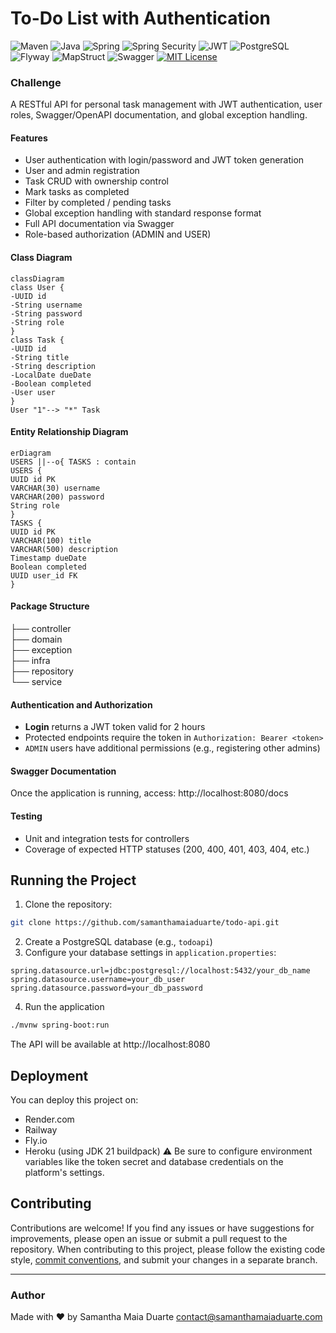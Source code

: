 # To-Do List with Authentication
![Maven](https://img.shields.io/badge/Maven-C71A36?style=flat&logo=apachemaven&logoColor=white)
![Java](https://img.shields.io/badge/Java-ED8B00.svg?style=flat&logo=openjdk&logoColor=white)
![Spring](https://img.shields.io/badge/Spring-6DB33F?style=flat&logo=spring&logoColor=white)
![Spring Security](https://img.shields.io/badge/Spring_Security-6DB33F?style=flat&logo=springsecurity&logoColor=white)
![JWT](https://img.shields.io/badge/JWT-000000?style=flat&logo=jsonwebtokens&logoColor=white)
![PostgreSQL](https://img.shields.io/badge/PostgreSQL-4169E1?style=flat&logo=postgresql&logoColor=white)
![Flyway](https://img.shields.io/badge/Flyway-CC0200?style=flat&logo=flyway&logoColor=white)
![MapStruct](https://img.shields.io/badge/MapStruct-E94E1B)
![Swagger](https://img.shields.io/badge/Swagger-85EA2D?style=flat&logo=swagger&logoColor=black)
[![MIT License](https://img.shields.io/badge/License-MIT-green.svg)](./LICENSE)
### Challenge
A RESTful API for personal task management with JWT authentication, user roles, Swagger/OpenAPI documentation, and global exception handling.
#### Features
- User authentication with login/password and JWT token generation
- User and admin registration
- Task CRUD with ownership control
- Mark tasks as completed
- Filter by completed / pending tasks
- Global exception handling with standard response format
- Full API documentation via Swagger
- Role-based authorization (ADMIN and USER)
#### Class Diagram
``` mermaid
classDiagram
class User {
-UUID id
-String username
-String password
-String role
}
class Task {
-UUID id
-String title
-String description
-LocalDate dueDate
-Boolean completed
-User user
}
User "1"--> "*" Task
```
#### Entity Relationship Diagram
``` mermaid
erDiagram
USERS ||--o{ TASKS : contain
USERS {
UUID id PK
VARCHAR(30) username
VARCHAR(200) password
String role
}
TASKS {
UUID id PK
VARCHAR(100) title
VARCHAR(500) description
Timestamp dueDate
Boolean completed
UUID user_id FK
}
```
#### Package Structure
├── controller<br/>
├── domain<br/>
├── exception<br/>
├── infra<br/>
├── repository<br/>
└── service
#### Authentication and Authorization
- **Login** returns a JWT token valid for 2 hours
- Protected endpoints require the token in `Authorization: Bearer <token>`
- `ADMIN` users have additional permissions (e.g., registering other admins)
#### Swagger Documentation
Once the application is running, access:
http://localhost:8080/docs
#### Testing
- Unit and integration tests for controllers
- Coverage of expected HTTP statuses (200, 400, 401, 403, 404, etc.)
## Running the Project
1. Clone the repository:
```bash
git clone https://github.com/samanthamaiaduarte/todo-api.git
```
2. Create a PostgreSQL database (e.g., `todoapi`)
3. Configure your database settings in `application.properties`:
```properties
spring.datasource.url=jdbc:postgresql://localhost:5432/your_db_name
spring.datasource.username=your_db_user
spring.datasource.password=your_db_password
```
4. Run the application
```bash
./mvnw spring-boot:run
```
The API will be available at http://localhost:8080
## Deployment
You can deploy this project on:
- Render.com
- Railway
- Fly.io
- Heroku (using JDK 21 buildpack)
  ⚠️ Be sure to configure environment variables like the token secret and database credentials on the platform's settings.
## Contributing
Contributions are welcome! If you find any issues or have suggestions for improvements, please open an issue or submit a pull request to the repository.
When contributing to this project, please follow the existing code style, [commit conventions](https://www.conventionalcommits.org/en/v1.0.0/), and submit your changes in a separate branch.

---
### Author
Made with ❤️ by Samantha Maia Duarte
contact@samanthamaiaduarte.com